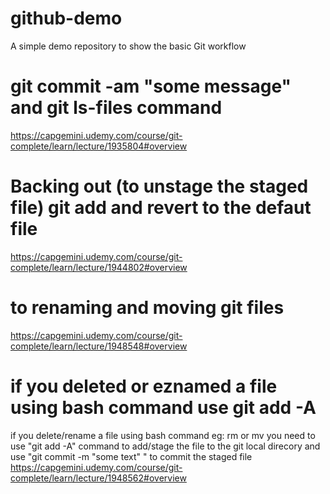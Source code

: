 # github-demo
A simple demo repository to show the basic Git workflow

# git commit -am "some message" and git ls-files command
https://capgemini.udemy.com/course/git-complete/learn/lecture/1935804#overview

# Backing out (to unstage the staged file) git add and revert to the defaut file 
https://capgemini.udemy.com/course/git-complete/learn/lecture/1944802#overview

# to renaming and moving git files
https://capgemini.udemy.com/course/git-complete/learn/lecture/1948548#overview

# if you deleted or eznamed a file using bash command use git add -A
if you delete/rename a file using bash command eg: rm or mv you need to use "git add -A" command to add/stage the file to the git local direcory and use "git commit -m "some text" " to commit the staged file
https://capgemini.udemy.com/course/git-complete/learn/lecture/1948562#overview




